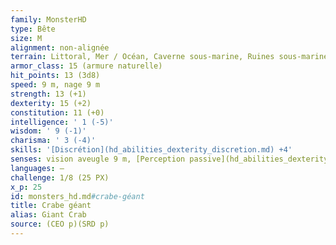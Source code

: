 ```yaml
---
family: MonsterHD
type: Bête
size: M
alignment: non-alignée
terrain: Littoral, Mer / Océan, Caverne sous-marine, Ruines sous-marines
armor_class: 15 (armure naturelle)
hit_points: 13 (3d8)
speed: 9 m, nage 9 m
strength: 13 (+1)
dexterity: 15 (+2)
constitution: 11 (+0)
intelligence: ' 1 (-5)'
wisdom: ' 9 (-1)'
charisma: ' 3 (-4)'
skills: '[Discrétion](hd_abilities_dexterity_discretion.md) +4'
senses: vision aveugle 9 m, [Perception passive](hd_abilities_dexterity_perception_passive.md) 9
languages: —
challenge: 1/8 (25 PX)
x_p: 25
id: monsters_hd.md#crabe-géant
title: Crabe géant
alias: Giant Crab
source: (CEO p)(SRD p)
---
```


